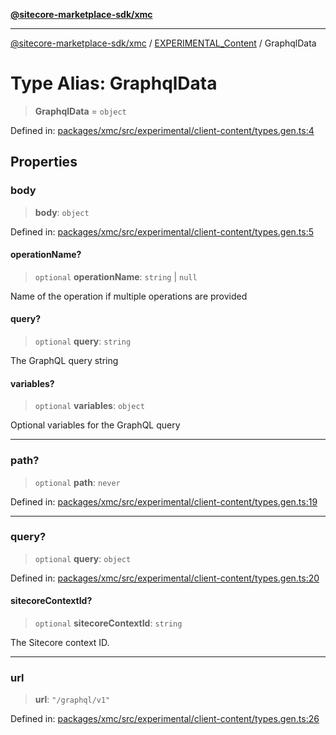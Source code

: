 [**@sitecore-marketplace-sdk/xmc**](../../../../README.md)

***

[@sitecore-marketplace-sdk/xmc](../../../../README.md) / [EXPERIMENTAL\_Content](../README.md) / GraphqlData

# Type Alias: GraphqlData

> **GraphqlData** = `object`

Defined in: [packages/xmc/src/experimental/client-content/types.gen.ts:4](https://github.com/Sitecore/marketplace-sdk/blob/main/packages/xmc/src/experimental/client-content/types.gen.ts#L4)

## Properties

### body

> **body**: `object`

Defined in: [packages/xmc/src/experimental/client-content/types.gen.ts:5](https://github.com/Sitecore/marketplace-sdk/blob/main/packages/xmc/src/experimental/client-content/types.gen.ts#L5)

#### operationName?

> `optional` **operationName**: `string` \| `null`

Name of the operation if multiple operations are provided

#### query?

> `optional` **query**: `string`

The GraphQL query string

#### variables?

> `optional` **variables**: `object`

Optional variables for the GraphQL query

***

### path?

> `optional` **path**: `never`

Defined in: [packages/xmc/src/experimental/client-content/types.gen.ts:19](https://github.com/Sitecore/marketplace-sdk/blob/main/packages/xmc/src/experimental/client-content/types.gen.ts#L19)

***

### query?

> `optional` **query**: `object`

Defined in: [packages/xmc/src/experimental/client-content/types.gen.ts:20](https://github.com/Sitecore/marketplace-sdk/blob/main/packages/xmc/src/experimental/client-content/types.gen.ts#L20)

#### sitecoreContextId?

> `optional` **sitecoreContextId**: `string`

The Sitecore context ID.

***

### url

> **url**: `"/graphql/v1"`

Defined in: [packages/xmc/src/experimental/client-content/types.gen.ts:26](https://github.com/Sitecore/marketplace-sdk/blob/main/packages/xmc/src/experimental/client-content/types.gen.ts#L26)
